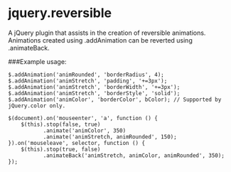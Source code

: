 jquery.reversible
=================

A jQuery plugin that assists in the creation of reversible animations. Animations created using .addAnimation can 
be reverted using .animateBack.


###Example usage:

    $.addAnimation('animRounded', 'borderRadius', 4);
    $.addAnimation('animStretch', 'padding', '+=3px');
    $.addAnimation('animStretch', 'borderWidth', '+=3px');
    $.addAnimation('animStretch', 'borderStyle', 'solid');
    $.addAnimation('animColor', 'borderColor', bColor); // Supported by jQuery.color only.

    $(document).on('mouseenter', 'a', function () {
        $(this).stop(false, true)
               .animate('animColor', 350)
               .animate('animStretch, animRounded', 150);
    }).on('mouseleave', selector, function () {
        $(this).stop(true, false)
               .animateBack('animStretch, animColor, animRounded', 350);
    });
